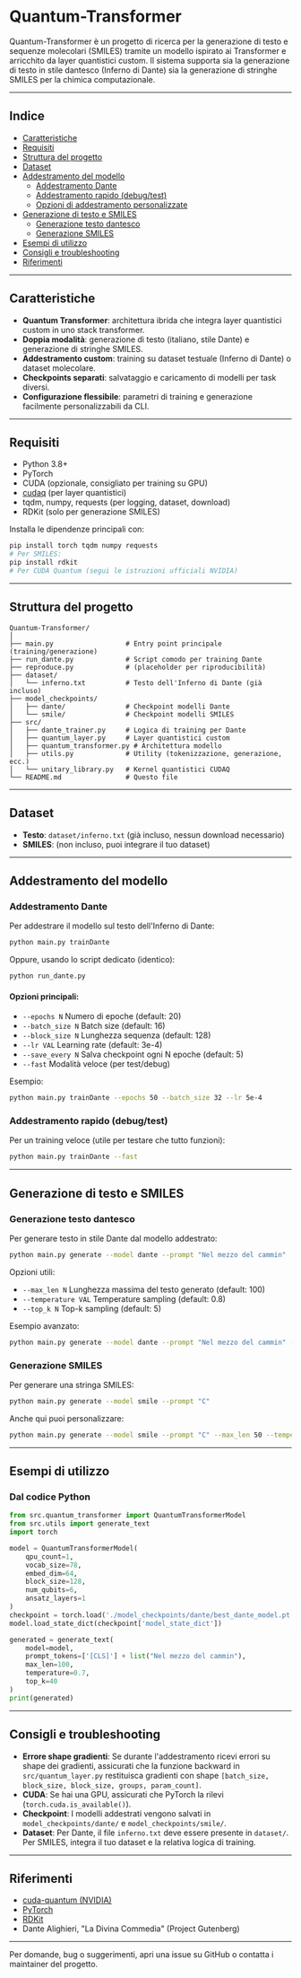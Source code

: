 # Quantum-Transformer

Quantum-Transformer è un progetto di ricerca per la generazione di testo e sequenze molecolari (SMILES) tramite un modello ispirato ai Transformer e arricchito da layer quantistici custom. Il sistema supporta sia la generazione di testo in stile dantesco (Inferno di Dante) sia la generazione di stringhe SMILES per la chimica computazionale.

---

## Indice
- [Caratteristiche](#caratteristiche)
- [Requisiti](#requisiti)
- [Struttura del progetto](#struttura-del-progetto)
- [Dataset](#dataset)
- [Addestramento del modello](#addestramento-del-modello)
  - [Addestramento Dante](#addestramento-dante)
  - [Addestramento rapido (debug/test)](#addestramento-rapido-debugtest)
  - [Opzioni di addestramento personalizzate](#opzioni-di-addestramento-personalizzate)
- [Generazione di testo e SMILES](#generazione-di-testo-e-smiles)
  - [Generazione testo dantesco](#generazione-testo-dantesco)
  - [Generazione SMILES](#generazione-smiles)
- [Esempi di utilizzo](#esempi-di-utilizzo)
- [Consigli e troubleshooting](#consigli-e-troubleshooting)
- [Riferimenti](#riferimenti)

---

## Caratteristiche
- **Quantum Transformer**: architettura ibrida che integra layer quantistici custom in uno stack transformer.
- **Doppia modalità**: generazione di testo (italiano, stile Dante) e generazione di stringhe SMILES.
- **Addestramento custom**: training su dataset testuale (Inferno di Dante) o dataset molecolare.
- **Checkpoints separati**: salvataggio e caricamento di modelli per task diversi.
- **Configurazione flessibile**: parametri di training e generazione facilmente personalizzabili da CLI.

---

## Requisiti
- Python 3.8+
- PyTorch
- CUDA (opzionale, consigliato per training su GPU)
- [cudaq](https://github.com/NVIDIA/cuda-quantum) (per layer quantistici)
- tqdm, numpy, requests (per logging, dataset, download)
- RDKit (solo per generazione SMILES)

Installa le dipendenze principali con:

```bash
pip install torch tqdm numpy requests
# Per SMILES:
pip install rdkit
# Per CUDA Quantum (segui le istruzioni ufficiali NVIDIA)
```

---

## Struttura del progetto

```
Quantum-Transformer/
│
├── main.py                  # Entry point principale (training/generazione)
├── run_dante.py             # Script comodo per training Dante
├── reproduce.py             # (placeholder per riproducibilità)
├── dataset/
│   └── inferno.txt          # Testo dell'Inferno di Dante (già incluso)
├── model_checkpoints/
│   ├── dante/               # Checkpoint modelli Dante
│   └── smile/               # Checkpoint modelli SMILES
├── src/
│   ├── dante_trainer.py     # Logica di training per Dante
│   ├── quantum_layer.py     # Layer quantistici custom
│   ├── quantum_transformer.py # Architettura modello
│   ├── utils.py             # Utility (tokenizzazione, generazione, ecc.)
│   └── unitary_library.py   # Kernel quantistici CUDAQ
└── README.md                # Questo file
```

---

## Dataset
- **Testo**: `dataset/inferno.txt` (già incluso, nessun download necessario)
- **SMILES**: (non incluso, puoi integrare il tuo dataset)

---

## Addestramento del modello

### Addestramento Dante
Per addestrare il modello sul testo dell'Inferno di Dante:

```bash
python main.py trainDante
```

Oppure, usando lo script dedicato (identico):

```bash
python run_dante.py
```

#### Opzioni principali:
- `--epochs N`         Numero di epoche (default: 20)
- `--batch_size N`     Batch size (default: 16)
- `--block_size N`     Lunghezza sequenza (default: 128)
- `--lr VAL`           Learning rate (default: 3e-4)
- `--save_every N`     Salva checkpoint ogni N epoche (default: 5)
- `--fast`             Modalità veloce (per test/debug)

Esempio:

```bash
python main.py trainDante --epochs 50 --batch_size 32 --lr 5e-4
```

### Addestramento rapido (debug/test)
Per un training veloce (utile per testare che tutto funzioni):

```bash
python main.py trainDante --fast
```

---

## Generazione di testo e SMILES

### Generazione testo dantesco
Per generare testo in stile Dante dal modello addestrato:

```bash
python main.py generate --model dante --prompt "Nel mezzo del cammin"
```

Opzioni utili:
- `--max_len N`        Lunghezza massima del testo generato (default: 100)
- `--temperature VAL`  Temperature sampling (default: 0.8)
- `--top_k N`          Top-k sampling (default: 5)

Esempio avanzato:

```bash
python main.py generate --model dante --prompt "Nel mezzo del cammin" --max_len 200 --temperature 0.7 --top_k 40
```

### Generazione SMILES
Per generare una stringa SMILES:

```bash
python main.py generate --model smile --prompt "C"
```

Anche qui puoi personalizzare:

```bash
python main.py generate --model smile --prompt "C" --max_len 50 --temperature 0.8 --top_k 5
```

---

## Esempi di utilizzo

### Dal codice Python

```python
from src.quantum_transformer import QuantumTransformerModel
from src.utils import generate_text
import torch

model = QuantumTransformerModel(
    qpu_count=1,
    vocab_size=78,
    embed_dim=64,
    block_size=128,
    num_qubits=6,
    ansatz_layers=1
)
checkpoint = torch.load('./model_checkpoints/dante/best_dante_model.pt')
model.load_state_dict(checkpoint['model_state_dict'])

generated = generate_text(
    model=model,
    prompt_tokens=['[CLS]'] + list("Nel mezzo del cammin"),
    max_len=100,
    temperature=0.7,
    top_k=40
)
print(generated)
```

---

## Consigli e troubleshooting
- **Errore shape gradienti**: Se durante l'addestramento ricevi errori su shape dei gradienti, assicurati che la funzione backward in `src/quantum_layer.py` restituisca gradienti con shape `[batch_size, block_size, block_size, groups, param_count]`.
- **CUDA**: Se hai una GPU, assicurati che PyTorch la rilevi (`torch.cuda.is_available()`).
- **Checkpoint**: I modelli addestrati vengono salvati in `model_checkpoints/dante/` e `model_checkpoints/smile/`.
- **Dataset**: Per Dante, il file `inferno.txt` deve essere presente in `dataset/`. Per SMILES, integra il tuo dataset e la relativa logica di training.

---

## Riferimenti
- [cuda-quantum (NVIDIA)](https://github.com/NVIDIA/cuda-quantum)
- [PyTorch](https://pytorch.org/)
- [RDKit](https://www.rdkit.org/)
- Dante Alighieri, "La Divina Commedia" (Project Gutenberg)

---

Per domande, bug o suggerimenti, apri una issue su GitHub o contatta i maintainer del progetto.